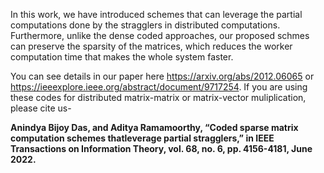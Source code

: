 In this work, we have introduced schemes that can leverage the partial computations done by the stragglers in distributed computations. Furthermore, unlike the dense coded approaches, our proposed schmes can preserve the sparsity of the matrices, which reduces the worker computation time that makes the whole system faster.

You can see details in our paper here https://arxiv.org/abs/2012.06065 or https://ieeexplore.ieee.org/abstract/document/9717254. If you are using these codes for distributed matrix-matrix or matrix-vector muliplication, please cite us-

**Anindya Bijoy Das, and Aditya Ramamoorthy, “Coded sparse matrix computation schemes thatleverage partial stragglers,” in IEEE Transactions on Information Theory, vol. 68, no. 6, pp. 4156-4181, June 2022.**
